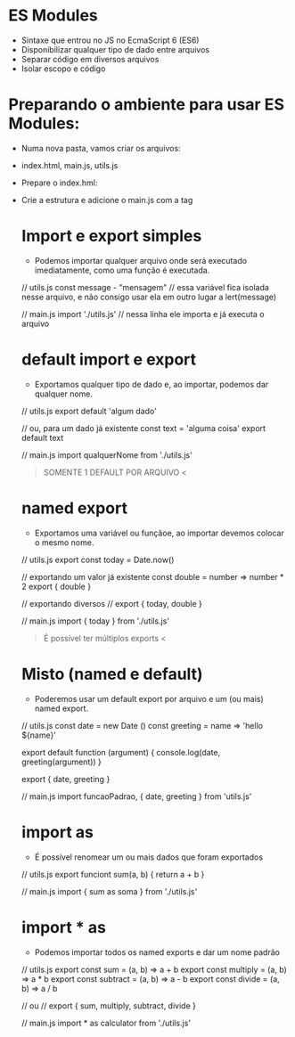 # ES Modules
 * Sintaxe que entrou no JS no EcmaScript 6 (ES6) 
 * Disponibilizar qualquer tipo de dado entre arquivos 
 * Separar código em diversos arquivos 
 * Isolar escopo e código 

# Preparando o ambiente para usar ES Modules:
 * Numa nova pasta, vamos criar os arquivos:
  - index.html, main.js, utils.js 

 * Prepare o index.hml:
  - Crie a estrutura e adicione o main.js com a tag <script> 

 * Habilite a tag script para utilizar a sintaxe -
  - Adicionaremos o atributo type="module" à tag script 
 // para usar, precisamos adicionar o atributo 
 // type="module" no nosso script principal 
<script src="main.js" type="module"></script> 

# Import e export simples 
 * Podemos importar qualquer arquivo onde será executado imediatamente, como uma função é executada.

 // utils.js 
 const message - "mensagem" // essa variável fica isolada nesse arquivo, e não consigo usar ela em outro lugar 
 a lert(message) 

 // main.js 
 import './utils.js' // nessa linha ele importa e já executa o arquivo

# default import e export 
 * Exportamos qualquer tipo de dado e, ao importar, podemos dar qualquer nome.

 // utils.js 
 export default 'algum dado' 
 
 // ou, para um dado já existente 
 const text = 'alguma coisa' 
 export default text 

 // main.js
 import qualquerNome from './utils.js' 

 > SOMENTE 1 DEFAULT POR ARQUIVO < 

# named export 
 * Exportamos uma variável ou funçãoe, ao importar devemos colocar o mesmo nome.

 // utils.js
 export const today = Date.now() 

 // exportando um valor já existente 
 const double = number => number * 2 
 export { double } 

 // exportando diversos
 // export { today, double } 

 // main.js
 import { today } from './utils.js' 

 > É possível ter múltiplos exports <

# Misto (named e default) 
 * Poderemos usar um default export por arquivo e um (ou mais) named export. 

 // utils.js 
 const date = new Date () 
 const greeting = name => 'hello ${name}' 

 export default function (argument) { 
  console.log(date, greeting(argument)) } 

 export { date, greeting } 

 // main.js 
 import funcaoPadrao, { date, greeting } from 'utils.js' 

# import as 
 * É possível renomear um ou mais dados que foram exportados 

 // utils.js 
 export funciont sum(a, b) { 
  return a + b } 

 // main.js 
 import { sum as soma } from './utils.js' 

# import * as 
 * Podemos importar todos os named exports e dar um nome padrão 

 // utils.js 
 export const sum = (a, b) => a + b 
 export const multiply = (a, b) => a * b
 export const subtract = (a, b) => a - b 
 export const divide = (a, b) => a / b 

 // ou 
 // export { sum, multiply, subtract, divide } 

 // main.js 
 import * as calculator from './utils.js'    
